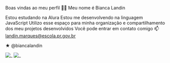 Boas vindas ao meu perfil 💙💙
Meu nome é Bianca Landin

Estou estudando na Alura
Estou me desenvolvendo na linguagem JavaScript
Utilizo esse espaço para minha organização e compartilhamento dos meu projetos desenvolvidos
Você pode entrar em contato comigo 📫
landin.marques@escola.pr.gov.br

★ @biancalandin

![_](https://media.tenor.com/4Wx81T1x7d0AAAAj/banana-cat-run.gif)
![_](https://media.tenor.com/HoXg2JXLbisAAAAj/capple.gif)
